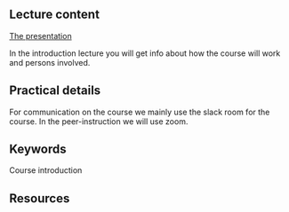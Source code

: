 ## Lecture content

[The presentation](https://lnu.box.com/s/vinkq4jvk3jlpjflisrh89caxj3t9rw2)
 
 In the introduction lecture you will get info about how the course will work and persons involved.
 
## Practical details

For communication on the course we mainly use the slack room for the course. In the peer-instruction we will use zoom.


## Keywords
Course introduction

## Resources

